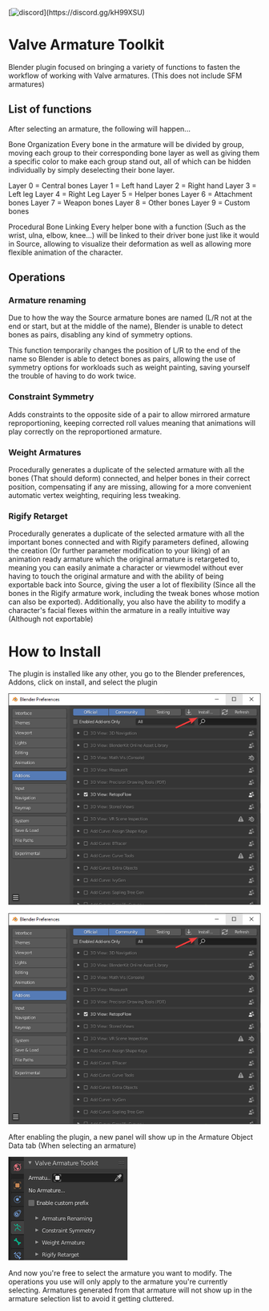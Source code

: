 [![discord](https://img.shields.io/discord/693987167210438656.svg?style=flat&label=Discord&logo=discord&color=7289DA&json?)](https://discord.gg/kH99XSU)

# Valve Armature Toolkit
Blender plugin focused on bringing a variety of functions to fasten the workflow of working with Valve armatures. (This does not include SFM armatures)

## List of functions

After selecting an armature, the following will happen...

Bone Organization
Every bone in the armature will be divided by group, moving each group to their corresponding bone layer as well as giving them a specific color to make each group stand out, all of which can be hidden individually by simply deselecting their bone layer.

Layer 0 = Central bones
Layer 1 = Left hand
Layer 2 = Right hand
Layer 3 = Left leg
Layer 4 = Right Leg
Layer 5 = Helper bones
Layer 6 = Attachment bones
Layer 7 = Weapon bones
Layer 8 = Other bones
Layer 9 = Custom bones

Procedural Bone Linking
Every helper bone with a function (Such as the wrist, ulna, elbow, knee...) will be linked to their driver bone just like it would in Source, allowing to visualize their deformation as well as allowing more flexible animation of the character.

## Operations

### Armature renaming
Due to how the way the Source armature bones are named (L/R not at the end or start, but at the middle of the name), Blender is unable to detect bones as pairs, disabling any kind of symmetry options.

This function temporarily changes the position of L/R to the end of the name so Blender is able to detect bones as pairs, allowing the use of symmetry options for workloads such as weight painting, saving yourself the trouble of having to do work twice.

### Constraint Symmetry
Adds constraints to the opposite side of a pair to allow mirrored armature reproportioning, keeping corrected roll values meaning that animations will play correctly on the reproportioned armature.

### Weight Armatures
Procedurally generates a duplicate of the selected armature with all the bones (That should deform) connected, and helper bones in their correct position, compensating if any are missing, allowing for a more convenient automatic vertex weighting, requiring less tweaking.

### Rigify Retarget
Procedurally generates a duplicate of the selected armature with all the important bones connected and with Rigify parameters defined, allowing the creation (Or further parameter modification to your liking) of an animation ready armature which the original armature is retargeted to, meaning you can easily animate a character or viewmodel without ever having to touch the original armature and with the ability of being exportable back into Source, giving the user a lot of flexibility (Since all the bones in the Rigify armature work, including the tweak bones whose motion can also be exported). Additionally, you also have the ability to modify a character's facial flexes within the armature in a really intuitive way (Although not exportable)

# How to Install

The plugin is installed like any other, you go to the Blender preferences, Addons, click on install, and select the plugin

![Addons page](/img/Install1.png)

![Plugin in Downloads folder](/img/Install1.png)

After enabling the plugin, a new panel will show up in the Armature Object Data tab (When selecting an armature)

![Plugin in Downloads folder](/img/PluginPanel.png)

And now you're free to select the armature you want to modify. The operations you use will only apply to the armature you're currently selecting. Armatures generated from that armature will not show up in the armature selection list to avoid it getting cluttered.